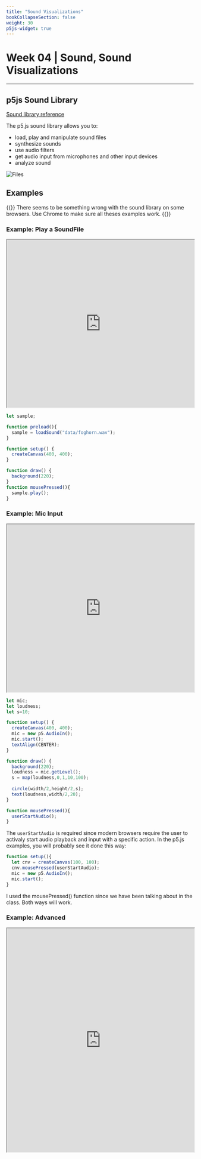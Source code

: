 ```yaml
---
title: "Sound Visualizations"
bookCollapseSection: false
weight: 30
p5js-widget: true
---
```


# Week 04 | Sound, Sound Visualizations

---

## p5js Sound Library

[Sound library reference](https://p5js.org/reference/#/libraries/p5.sound)

The p5.js sound library allows you to:
- load, play and manipulate sound files
- synthesize sounds
- use audio filters
- get audio input from microphones and other input devices
- analyze sound

![Files](../img/p5js_files.png)

## Examples

{{<hint warning>}}
There seems to be something wrong with the sound library on some browsers. Use Chrome to make sure all theses examples work.
{{</hint>}}

### Example: Play a SoundFile

<iframe src="https://editor.p5js.org/mnstri/full/fhv6vN4z1" width="100%" height="450"></iframe>

```js
let sample;

function preload(){
  sample = loadSound("data/foghorn.wav");
}

function setup() {
  createCanvas(400, 400);
}

function draw() {
  background(220);
}
function mousePressed(){
  sample.play();
}
```

### Example: Mic Input

<iframe src="https://editor.p5js.org/mnstri/full/gJVPvB5ST"width="100%" height="450"></iframe>

```js
let mic;
let loudness;
let s=10;

function setup() {
  createCanvas(400, 400);
  mic = new p5.AudioIn();
  mic.start();
  textAlign(CENTER);
}

function draw() {
  background(220);
  loudness = mic.getLevel();
  s = map(loudness,0,1,10,100);
  
  circle(width/2,height/2,s);
  text(loudness,width/2,20);
}

function mousePressed(){
  userStartAudio();
}
```

The ```userStartAudio``` is required since modern browsers require the user to activaly start audio playback and input with a specific action. In the p5.js examples, you will probably see it done this way:

```js
function setup(){
  let cnv = createCanvas(100, 100);
  cnv.mousePressed(userStartAudio);
  mic = new p5.AudioIn();
  mic.start();
}
```

I used the mousePressed() function since we have been talking about in the class. Both ways will work.

### Example: Advanced

<iframe src="https://editor.p5js.org/mnstri/full/k21MpFuTt" width="100%" height="600"></iframe>

